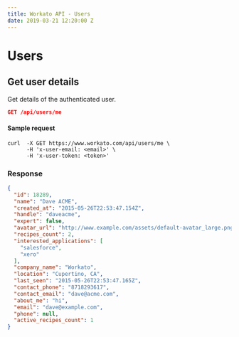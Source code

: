 ```yaml
---
title: Workato API - Users
date: 2019-03-21 12:20:00 Z
---
```


# Users

## Get user details

Get details of the authenticated user.

```json
GET /api/users/me
```

#### Sample request

```shell
curl  -X GET https://www.workato.com/api/users/me \
      -H 'x-user-email: <email>' \
      -H 'x-user-token: <token>'
```

### Response

```json
{
  "id": 18289,
  "name": "Dave ACME",
  "created_at": "2015-05-26T22:53:47.154Z",
  "handle": "daveacme",
  "expert": false,
  "avatar_url": "http://www.example.com/assets/default-avatar_large.png",
  "recipes_count": 2,
  "interested_applications": [
    "salesforce",
    "xero"
  ],
  "company_name": "Workato",
  "location": "Cupertino, CA",
  "last_seen": "2015-05-26T22:53:47.165Z",
  "contact_phone": "8718293617",
  "contact_email": "dave@acme.com",
  "about_me": "hi",
  "email": "dave@example.com",
  "phone": null,
  "active_recipes_count": 1
}
```

